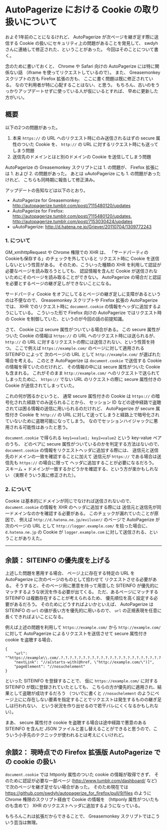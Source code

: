 # AutoPagerize における Cookie の取り扱いについて #


およそ1年前のことになるけれど、
AutoPagerize が次ページを継ぎ足す際に送信する Cookie の扱いにセキュリティ上の問題があることを発見して、
swdyh さんに連絡して修正された、ということがあった。
今回はそのことについて書く。

念のために書いておくと、
Chrome や Safari 向けの AutoPagerize には特に関係ない話
（iframe を使ってリクエストしているので）。
また、 Greasemonkey スクリプトの方も Firefox 拡張の方も、
ここに書く問題は既に修正されている。
なので利用者が特に心配することはない、と思う。
もちろん、古いのをうっかりアップデートせずに使っている人が仮にいるとすれば、
早めに更新した方がいい。


## 概要 ##
以下の2つの問題があった。

1. 本来 `https://` の URL へのリクエスト時にのみ送信されるはずの secure 属性のついた Cookie を、 `http://` の URL に対するリクエスト時にも送ってしまう問題
2. 送信先のドメインとはと別のドメインの Cookie を送信してしまう問題

AutoPagerize の Greasemonkey スクリプトには 1. の問題が、
Firefox 拡張には 1. および 2. の問題があった。
あとは uAutoPagerize にも 1. の問題があったけれど、
こちらも同時期に報告して修正済み。

アップデートの告知などは以下のとおり。

* AutoPagerize for Greasemonkey: <http://autopagerize.tumblr.com/post/7115480120/updates>
* AutoPagerize for Firefox: <http://autopagerize.tumblr.com/post/7115480120/updates>, <http://autopagerize.tumblr.com/post/7153030424/updates>
* uAutoPagerize: <http://d.hatena.ne.jp/Griever/20110704/1309772243>


### 1\. について ###
GM_xmlhttpRequest や Chrome 権限での XHR は、
「サードパーティのCookieも保存する」のチェックを外していると
リクエスト時に Cookie を送信しないという性質がある。
そのため、こういった種類の XHR を利用して認証が必要なページを読み取ろうとしても、
認証情報を含んだ Cookie が送信されないためにそのページを読み取ることができない。
AutoPagerize の場合だと認証を必要とするページの継ぎ足しができないことになる。

サードパーティ Cookie をオフにしてるとページの継ぎ足しに支障があるというのは不便なので、
Greasemonkey スクリプトや Firefox 拡張の AutoPagerize では、
XHR でのリクエスト時に `document.cookie` の情報をヘッダに追加するようにしている。
こういった形で Firefox 向けの AutoPagerize ではリクエスト時の Cookie を制御していた、というのが今回の話の前提知識。

さて、 Cookie には secure 属性がついている場合がある。
この secure 属性がついた Cookie の情報は `https://` の URL へのリクエスト時には送られるが、
`http://` の URL に対するリクエストの際には送信されない、という性質を持つ。
ここで例えば `https://example.com/` のページに対して適用される SITEINFO によって
次のページの URL として `http://example.com/` が選ばれた場合を考える。
このとき AutoPagerize は `document.cookie` で送信する Cookie の情報を得ていたのだけれど、
その情報の中には secure 属性がついた Cookie も含まれる。
これがそのまま `http://example.com/` へのリクエストで送られてしまったために、
`https://` でない URL のリクエストの際に secure 属性付きの Cookie が送信されてしまっていた。

これの何が困るかというと、
通常 secure 属性付きの Cookie は `https://` の暗号化された経路でのみ送られることから、
セッション ID などの途中経路で盗聴されては困る情報の送信に用いられるのだけれど、
AutoPagerize が secure 属性付き Cookie を `http://` の URL に対して送ってしまうと経路上で暗号化されていないために盗聴可能になってしまう。
なのでセッションハイジャックに悪用される可能性はあったと思う。

`document.cookie` で得られる `key1=value1; key2=value2` という key-value ペアのうち、
どのペアに secure 属性がついているのかを判定する方法はないので、
`document.cookie` の情報をリクエストヘッダに追加する際には、
送信元と送信先のドメインの一致を確認することに加えて
送信元が `https://` である場合は送信先も `https://` の場合に限って
ヘッダに追加することが必要になるだろう。
スキーム + ドメインが一致するかどうかを確認する、という方が楽かもしれない
（実際そういう風に修正された）。


### 2\. について ###
Cookie は基本的にドメインが同じでなければ送信されないので、
`document.cookie` の情報を XHR のヘッダに追加する際には
送信元と送信先が同一ドメインなのかを確認する必要がある。
このチェックが漏れていたことが原因で、
例えば `http://d.hatena.ne.jp/eviluser/` のページで AutoPagerize が次のページの URL として `http://logger.example.com/` を拾った場合に、
`d.hatena.ne.jp` の Cookie が `logger.example.com` に対して送信される、ということがありえた。


--------------------------------------------------------------------------------


## 余談： SITEINFO の優先度を上げる ##
上述した問題を悪用する場合、
ページ上に存在する特定の URL を AutoPagerize に次のページのものとして拾わせて
リクエストさせる必要がある。
そうすると、そのページ用に悪意を持って用意した SITEINFO が優先的にマッチするような状況を作る必要が出てくる。
ただ、あるページにマッチする SITEINFO は複数存在することが考えられるため、
優先順位を高く設定する必要があるだろう。
そのためにどうすればよいかといえば、
AutoPagerize は SITEINFO の `url` の値が長い方を優先的に用いるので、
`url` の正規表現を任意に長くできればよいことになる。

例えば上述の問題を利用して `https://example.com/` から `http://example.com/` に対して AutoPagerize によるリクエストを送信させて secure 属性付き cookie を盗聴する場合、

    {
        "url": "^https://example\\.com/.?.?.?.?.?.?.?.?.?.?.?.?.?.?.?.?.?.?.?.?.?.?.?.?.?.?.?.?.?.?.?.?.?.?.?.?.?.?.?.?.?.?.?.?.?.?.?.?.?.?.?.?.?.?.?.?.?.?.?.?.?.?.?.?.?",
        "nextLink": "//a[starts-with(@href, \"http://example.com/\")]",
        "pageElement": "//nosuchelement"
    }

といった SITEINFO を登録することで、
仮に `https://example.com/` に対する SITEINFO が既に登録されていたとしても、
こちらの方が優先的に適用され、結果として盗聴が成功するだろう
（ついでに書くと `//nosuchelement` のようにページ上にに存在しない要素を指定することでリクエストは発生するものの継ぎ足しは行われない、
という状況を作り出せるので若干バレにくくなるかもしれない）。

まあ、 secure 属性付き cookie を盗聴する場合は途中経路で悪意のある SITEINFO を含んだ JSON ファイルと差し替えることができると思うので、こういう小手先のテクニックが使われるとは考えにくいけれど。


## 余談2： 現時点での Firefox 拡張版 AutoPagerize での cookie の扱い ##
`document.cookie` では httponly 属性のついた cookie の情報が取得できず、
そのために認証が必要な一部ページ (<http://www.tumblr.com/dashboard/> など) で次のページを継ぎ足せない場合があった。
そのため現在では <https://github.com/swdyh/autopagerize_for_firefox/pull/9/files> のように Chrome 権限のスクリプト経由で Cookie の情報を （httponly 属性がついたものも含めて） XHR のリクエストヘッダに追加するようになっている。

もちろんこれは拡張だからできることで、 Greasemonkey スクリプトではこういう芸当は無理。
